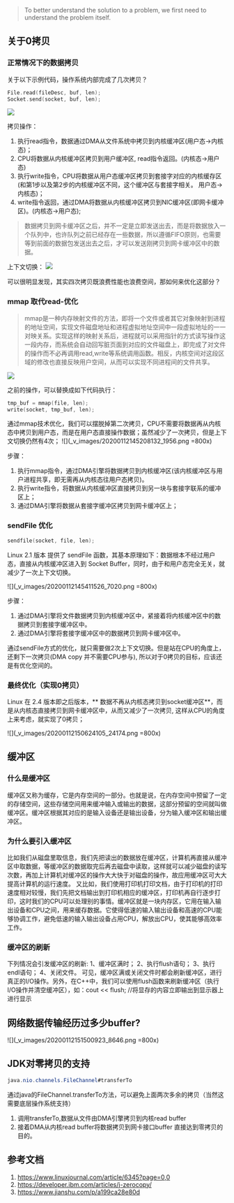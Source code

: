 
> To better understand the solution to a problem, we first need to understand the problem itself. 
## 关于0拷贝
### 正常情况下的数据拷贝
关于以下示例代码，操作系统内部完成了几次拷贝？
```c
File.read(fileDesc, buf, len);
Socket.send(socket, buf, len);
```
![](_v_images/20200112143223043_15809.png)

拷贝操作： 
1. 执行read指令，数据通过DMA从文件系统中拷贝到内核缓冲区(用户态->内核态)；
2. CPU将数据从内核缓冲区拷贝到用户缓冲区, read指令返回。(内核态->用户态)
3. 执行write指令，CPU将数据从用户态缓冲区拷贝到套接字对应的内核缓存区(和第1步以及第2步的内核缓冲区不同，这个缓冲区与套接字相关。 用户态->内核态)；
4. write指令返回，通过DMA将数据从内核缓冲区拷贝到NIC缓冲区(即网卡缓冲区)。(内核态->用户态);
> 数据拷贝到网卡缓冲区之后，并不一定是立即发送出去，而是将数据放入一个队列中，也许队列之前已经存在一些数据，所以遵循FIFO原则，也需要等到前面的数据包发送出去之后，才可以发送刚拷贝到网卡缓冲区中的数据。

上下文切换：
![](_v_images/20200112205843857_23635.png)

可以很明显发现，其实四次拷贝既浪费性能也浪费空间，那如何来优化这部分？

### mmap 取代read-优化
> mmap是一种内存映射文件的方法，即将一个文件或者其它对象映射到进程的地址空间，实现文件磁盘地址和进程虚拟地址空间中一段虚拟地址的一一对映关系。实现这样的映射关系后，进程就可以采用指针的方式读写操作这一段内存，而系统会自动回写脏页面到对应的文件磁盘上，即完成了对文件的操作而不必再调用read,write等系统调用函数。相反，内核空间对这段区域的修改也直接反映用户空间，从而可以实现不同进程间的文件共享。

![](_v_images/20200112144631153_26120.png)


之前的操作，可以替换成如下代码执行：
```c
tmp_buf = mmap(file, len);
write(socket, tmp_buf, len);
```

通过mmap技术优化，我们可以摆脱掉第二次拷贝，CPU不需要将数据再从内核态中拷贝到用户态，而是在用户态直接操作数据；虽然减少了一次拷贝，但是上下文切换仍然有4次；
![](_v_images/20200112145208132_1956.png =800x)

步骤：
1. 执行mmap指令，通过DMA引擎将数据拷贝到内核缓冲区(该内核缓冲区与用户进程共享，即无需再从内核态往用户态拷贝)。
2. 执行write指令，将数据从内核缓冲区直接拷贝到另一块与套接字联系的缓冲区上；
3. 通过DMA引擎将数据从套接字缓冲区拷贝到网卡缓冲区上；

### sendFile 优化

```c
sendfile(socket, file, len);
```
Linux 2.1 版本 提供了 sendFile 函数，其基本原理如下：数据根本不经过用户态，直接从内核缓冲区进入到 Socket Buffer，同时，由于和用户态完全无关，就减少了一次上下文切换。

![](_v_images/20200112145411526_7020.png =800x)

步骤：
1. 通过DMA引擎将文件数据拷贝到内核缓冲区中，紧接着将内核缓冲区中的数据拷贝到套接字缓冲区中。
2. 通过DMA引擎将套接字缓冲区中的数据拷贝到网卡缓冲区中。

通过sendFile方式的优化，就只需要做2次上下文切换。但是站在CPU的角度上，还剩下一次拷贝(DMA copy 并不需要CPU参与), 所以对于0拷贝的目标，应该还是有优化空间的。

### 最终优化（实现0拷贝）
Linux 在 2.4 版本即之后版本，** 数据不再从内核态拷贝到socket缓冲区**，而是从内核态直接拷贝到网卡缓冲区中，从而又减少了一次拷贝, 这样从CPU的角度上来考虑，就实现了0拷贝；

![](_v_images/20200112150624105_24174.png =800x)

## 缓冲区
### 什么是缓冲区
缓冲区又称为缓存，它是内存空间的一部分。也就是说，在内存空间中预留了一定的存储空间，这些存储空间用来缓冲输入或输出的数据，这部分预留的空间就叫做缓冲区。缓冲区根据其对应的是输入设备还是输出设备，分为输入缓冲区和输出缓冲区。
### 为什么要引入缓冲区
比如我们从磁盘里取信息，我们先把读出的数据放在缓冲区，计算机再直接从缓冲区中取数据，等缓冲区的数据取完后再去磁盘中读取，这样就可以减少磁盘的读写次数，再加上计算机对缓冲区的操作大大快于对磁盘的操作，故应用缓冲区可大大提高计算机的运行速度。
又比如，我们使用打印机打印文档，由于打印机的打印速度相对较慢，我们先把文档输出到打印机相应的缓冲区，打印机再自行逐步打印，这时我们的CPU可以处理别的事情。缓冲区就是一块内存区，它用在输入输出设备和CPU之间，用来缓存数据。它使得低速的输入输出设备和高速的CPU能够协调工作，避免低速的输入输出设备占用CPU，解放出CPU，使其能够高效率工作。
### 缓冲区的刷新
下列情况会引发缓冲区的刷新:
1、缓冲区满时；
2、执行flush语句；
3、执行endl语句；
4、关闭文件。
可见，缓冲区满或关闭文件时都会刷新缓冲区，进行真正的I/O操作。另外，在C++中，我们可以使用flush函数来刷新缓冲区（执行I/O操作并清空缓冲区），如：cout << flush; //将显存的内容立即输出到显示器上进行显示

## 网络数据传输经历过多少buffer?
![](_v_images/20200112151500923_8646.png =800x)

## JDK对零拷贝的支持
```java
java.nio.channels.FileChannel#transferTo
```
通过java的FileChannel.transferTo方法，可以避免上面两次多余的拷贝（当然这需要底层操作系统支持）
1. 调用transferTo,数据从文件由DMA引擎拷贝到内核read buffer
2. 接着DMA从内核read buffer将数据拷贝到网卡接口buffer
直接达到零拷贝的目的。

## 参考文档
1. https://www.linuxjournal.com/article/6345?page=0,0
2. https://developer.ibm.com/articles/j-zerocopy/
3. https://www.jianshu.com/p/a199ca28e80d
